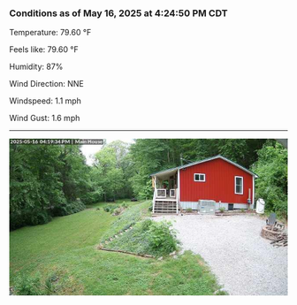 ### Conditions as of May 16, 2025 at 4:24:50 PM CDT 

Temperature: 79.60 &deg;F

Feels like: 79.60 &deg;F

Humidity: 87%

Wind Direction: NNE

Windspeed: 1.1 mph

Wind Gust: 1.6 mph

---

<img src="./images/latest.jpeg"/>

